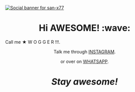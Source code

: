 [![Social banner for san-x77](https://i.imgur.com/CUfMBts.jpeg)](https://i.imgur.com/CUfMBts.jpeg)

<h1 align='center'> Hi AWESOME! :wave:</h1>

<p align='center'>

Call me   ★ W O G G E R !!!.
  

</p>

<p align='center'>Talk me through <a href="https://instagram.com/san.77x">INSTAGRAM</a>.</p>
<p align='center'>or over on <a href="https://wa.me/+919895485344">WHATSAPP</a>.</p>


<h1 align='center'><i>Stay awesome!</i></h1>
